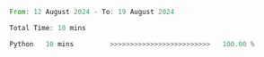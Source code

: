 <!--START_SECTION:waka-->

```rust
From: 12 August 2024 - To: 19 August 2024

Total Time: 10 mins

Python   10 mins         >>>>>>>>>>>>>>>>>>>>>>>>>   100.00 %
```

<!--END_SECTION:waka-->
